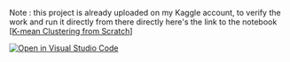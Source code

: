 Note : this project is already uploaded on my Kaggle account, to verify the work and run it directly from there directly here's the link to the notebook [[K-mean Clustering from Scratch](https://www.kaggle.com/code/abdelrahmanekhaldi/k-mean-clustering-from-scratch)]














[![Open in Visual Studio Code](https://classroom.github.com/assets/open-in-vscode-c66648af7eb3fe8bc4f294546bfd86ef473780cde1dea487d3c4ff354943c9ae.svg)](https://classroom.github.com/online_ide?assignment_repo_id=10535511&assignment_repo_type=AssignmentRepo)



